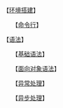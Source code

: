 【[环境搭建](环境搭建)】

　　【[命令行](命令行)】

【[语法]()】

　　【[基础语法](基础语法)】

　　【[面向对象语法](面向对象语法)】

　　【[异常处理](异常处理)】

　　【[异步处理](异步处理)】